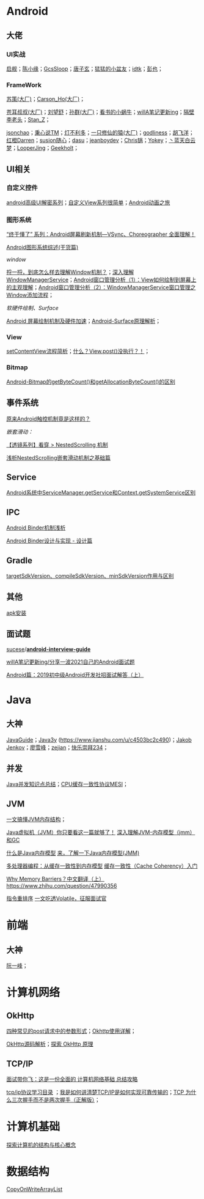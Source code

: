 ﻿# Android
## 大佬
### UI实战
[启舰](https://blog.csdn.net/harvic880925/article/details/50995268)；[陈小缘](https://blog.csdn.net/u011387817)；[GcsSloop](http://www.gcssloop.com)；[唐子玄](https://juejin.cn/user/3087084378135613/posts)；[猛猛的小盆友](https://juejin.cn/user/1820446986338504/posts)；[idtk](http://www.idtkm.com/categories/Android/)；[彭也](https://juejin.cn/user/2330620379283064)；

### FrameWork

[苏策(大厂)](https://www.yuque.com/beesx/beesandroid/sfzs75)；[Carson_Ho(大厂)](https://juejin.cn/user/2524134385917293)；

[苍耳叔叔(大厂)](https://ljd1996.github.io/)；[刘望舒](http://liuwangshu.cn/)；[孙群(大厂)](https://blog.csdn.net/iispring/article/details/50366021)；[看书的小蜗牛](https://www.jianshu.com/nb/2983469)；[willA笔记更新ing](https://juejin.cn/user/835284566543821/posts)；[隔壁李老头](https://www.jianshu.com/u/8b9c629f69dd)；[Stan_Z](https://www.jianshu.com/u/7f26e9b13731)；

[jsonchao](https://jsonchao.github.io/)；[秉心说TM](https://juejin.cn/user/2137106333043070/posts)；[灯不利多](https://juejin.cn/user/4353721773341934)；[一只修仙的猿(大厂)](https://juejin.cn/user/3931509313252552/posts)；[godliness](https://www.jianshu.com/u/4641fb6d54fe)；[胡飞洋](https://blog.csdn.net/hfy8971613/category_6849183.html)；[红橙Darren](https://www.jianshu.com/u/35083fcb7747)；[susion随心](https://github.com/SusionSuc/AdvancedAndroid)；[dasu](https://www.cnblogs.com/dasusu/category/1330070.html)；[jeanboydev](https://blog.csdn.net/freekiteyu)；[Chris锅](https://www.jianshu.com/u/a6346aa8e596)；[Yokey](https://www.jianshu.com/u/6b372d09b617)；[丶蓝天白云梦](https://www.jianshu.com/u/342ffb7303be)；[LooperJing](https://www.jianshu.com/p/c5c3ef2b1b03)；[Geekholt](https://www.jianshu.com/u/ae6d42bbd950)；

## UI相关

### 自定义控件

[android高级UI解密系列](https://blog.csdn.net/itermeng/category_6752527.html)；[自定义View系列很简单](https://blog.csdn.net/aigestudio)；[Android动画之旅](https://blog.csdn.net/l540675759/category_9268282.html)

### 图形系统

[“终于懂了” 系列：Android屏幕刷新机制—VSync、Choreographer 全面理解！](https://juejin.cn/post/6863756420380196877#heading-1)

[Android图形系统综述(干货篇)](https://juejin.cn/post/6898525503960186887)

*window*

[捋一捋，到底怎么样去理解Window机制？](https://juejin.cn/post/6952341892721803294)；[深入理解 WindowManagerService](https://www.jianshu.com/p/9e244d13b866)；[Android窗口管理分析（1）：View如何绘制到屏幕上的主观理解](https://www.jianshu.com/p/e4b19fc36a0e)；[Android窗口管理分析（2）：WindowManagerService窗口管理之Window添加流程](https://www.jianshu.com/p/40776c123adb)；

*软硬件绘制、Surface*

[Android 屏幕绘制机制及硬件加速](https://blog.csdn.net/qian520ao/article/details/81144167)；[Android-Surface原理解析](https://ljd1996.github.io/2020/11/09/Android-Surface%E5%8E%9F%E7%90%86%E8%A7%A3%E6%9E%90/)；

### View

[setContentView流程简析](https://juejin.cn/post/6906389320312225806)；[什么？View.post()没执行？！](https://www.jianshu.com/p/c2d3b8744eb3)；

### Bitmap

[Android-Bitmap的getByteCount()和getAllocationByteCount()的区别](https://www.jianshu.com/p/3cb016edbd44)

## 事件系统

[原来Android触控机制竟是这样的？](https://www.jianshu.com/p/b7cef3b3e703)

*嵌套滑动：*

[【透镜系列】看穿 > NestedScrolling 机制](https://juejin.cn/post/6844903761060577294#heading-19)

[浅析NestedScrolling嵌套滑动机制之基础篇](https://juejin.cn/post/6844904184911773709#heading-11)

## Service

[Android系统中ServiceManager.getService和Context.getSystemService区别](https://blog.csdn.net/yezi121363/article/details/79519429)

## IPC

[Android Binder机制浅析](https://blog.csdn.net/singwhatiwanna/article/details/19756201)

[Android Binder设计与实现 - 设计篇](https://blog.csdn.net/universus/article/details/6211589)

## Gradle

[targetSdkVersion、compileSdkVersion、minSdkVersion作用与区别](https://www.jianshu.com/p/12e42558378a)

## 其他

[apk安装](https://www.jianshu.com/p/234426d802a0)

## 面试题

 [sucese](https://github.com/sucese)/**[android-interview-guide](https://github.com/sucese/android-interview-guide)**

[willA笔记更新ing/分享一波2021自己的Android面试题](https://juejin.cn/post/6956851747927097381)

[Android篇：2019初中级Android开发社招面试解答（上）](https://juejin.im/post/5c8211fee51d453a136e36b0)

# Java

## 大神

[JavaGuide](https://snailclimb.gitee.io/javaguide/#/)；[Java3y](https://www.jianshu.com/u/c4503bc2c490) (https://www.jianshu.com/u/c4503bc2c490)；[Jakob Jenkov](http://tutorials.jenkov.com/)；[廖雪峰](https://www.liaoxuefeng.com/)；[zejian](https://blog.csdn.net/javazejian)；[快乐崇拜234](https://blog.csdn.net/liubenlong007/article/details/53761730)；

## 并发

[Java并发知识点总结](https://github.com/CL0610/Java-concurrency)；[CPU缓存一致性协议MESI](https://www.cnblogs.com/yanlong300/p/8986041.html)；

## JVM

[一文搞懂JVM内存结构](https://blog.csdn.net/rongtaoup/article/details/89142396)；

[Java虚拟机（JVM）你只要看这一篇就够了！](https://blog.csdn.net/qq_41701956/article/details/81664921)
[深入理解JVM-内存模型（jmm）和GC](https://www.jianshu.com/p/76959115d486)

[什么是Java内存模型](https://www.jianshu.com/p/bf158fbb2432)
[来，了解一下Java内存模型(JMM)](https://www.cnblogs.com/gooder2-android/p/9509479.html?utm_source=oschina-app)

[多处理器编程：从缓存一致性到内存模型](https://zhuanlan.zhihu.com/p/35386457)
[缓存一致性（Cache Coherency）入门](http://www.360doc.com/content/16/0826/17/532901_586121122.shtml)

[Why Memory Barriers？中文翻译（上）](http://www.wowotech.net/kernel_synchronization/Why-Memory-Barriers.html)
https://www.zhihu.com/question/47990356

[指令重排序](https://www.jianshu.com/p/c6f190018db1)
[一文吃透Volatile，征服面试官](https://juejin.im/post/5d9c8ab4518825094e372706)

# 前端

## 大神

[阮一峰](http://www.ruanyifeng.com/blog/weekly/)；

# 计算机网络

## OkHttp

 [四种常见的post请求中的参数形式](https://segmentfault.com/a/1190000014343759)；[Okhttp使用详解](https://blog.csdn.net/iispring/article/details/51661195)；

[OkHttp源码解析](https://ljd1996.github.io/2020/04/27/OkHttp%E6%BA%90%E7%A0%81%E8%A7%A3%E6%9E%90/)；[探索 OkHttp 原理](https://juejin.cn/post/6968773787374321677#heading-24)

## TCP/IP

[面试带你飞：这是一份全面的 计算机网络基础 总结攻略](https://juejin.cn/post/6844903592965439501#heading-13)

[tcp/ip协议学习目录](https://blog.csdn.net/qq_35733751/article/details/80101454) ；[我是如何讲清楚TCP/IP是如何实现可靠传输的](https://blog.csdn.net/shawjan/article/details/45117945)；[TCP 为什么三次握手而不是两次握手（正解版）](https://blog.csdn.net/lengxiao1993/article/details/82771768)；

# 计算机基础

[探索计算机的结构与核心概念](https://sylvanassun.github.io/2017/09/08/2017-09-08-ComputerStructure/)

# 数据结构

[CopyOnWriteArrayList](https://www.jianshu.com/p/ce7f203731af)
